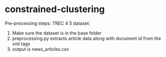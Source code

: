 # constrained-clustering

Pre-processing steps: TREC 4 5 dataset:

1. Make sure the dataset is in the base folder
2. preprocessing.py extracts article data along with document id from the xml tags
3. output is news_articles.csv